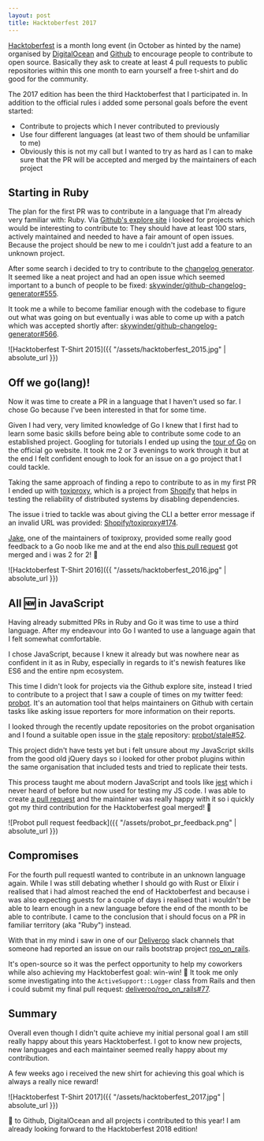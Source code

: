 ```yaml
---
layout: post
title: Hacktoberfest 2017
---
```

[Hacktoberfest](https://hacktoberfest.digitalocean.com/) is a month long event
(in October as hinted by the name) organised by [DigitalOcean](https://www.digitalocean.com/) and [Github](https://github.com/) to encourage people to contribute to open source.
Basically they ask to create at least 4 pull requests to public repositories
within this one month to earn yourself a free t-shirt and do good for the community.

The 2017 edition has been the third Hacktoberfest that I participated in. In
addition to the official rules i added some personal goals before the event started:
- Contribute to projects which I never contributed to previously
- Use four different languages (at least two of them should be unfamiliar to me)
- Obviously this is not my call but I wanted to try as hard as I can to make sure that the PR will be accepted and merged by the maintainers of each project

## Starting in Ruby

The plan for the first PR was to contribute in a language that I'm already very familiar with: Ruby. Via [Github's explore site](https://github.com/explore) i looked for projects which would be interesting to contribute to: They should have at least 100 stars, actively maintained and needed to have a fair amount of open issues.
Because the project should be new to me i couldn't just add a feature to an unknown project.

After some search i decided to try to contribute to the [changelog generator](https://github.com/skywinder/github-changelog-generator).
It seemed like a neat project and had an open issue which seemed important to a bunch of people to be fixed:
[skywinder/github-changelog-generator#555](https://github.com/skywinder/github-changelog-generator/issues/555).

It took me a while to become familiar enough with the codebase to figure out what
was going on but eventually i was able to come up with a patch which was accepted
shortly after: [skywinder/github-changelog-generator#566](https://github.com/skywinder/github-changelog-generator/pull/566).

![Hacktoberfest T-Shirt 2015]({{ "/assets/hacktoberfest_2015.jpg" | absolute_url }})

## Off we go(lang)!

Now it was time to create a PR in a language that I haven't used so far.
I chose Go because I've been interested in that for some time.

Given I had very, very limited knowledge of Go I knew that I first had to learn some basic skills before being able to contribute some code to an established project.
Googling for tutorials I ended up using the [tour of Go](https://tour.golang.org/welcome/1) on the official go website.
It took me 2 or 3 evenings to work through it but at the end I felt confident enough to look for an issue on a go project that I could tackle.

Taking the same approach of finding a repo to contribute to as in my first PR I ended up with [toxiproxy](https://github.com/shopify/toxiproxy), which is a project from [Shopify](https://shopify.com) that helps in testing the reliability of distributed systems by disabling dependencies.

The issue i tried to tackle was about giving the CLI a better error message if an
invalid URL was provided: [Shopify/toxiproxy#174](https://github.com/Shopify/toxiproxy/issues/174).

[Jake](https://github.com/jpittis), one of the maintainers of toxiproxy, provided some
really good feedback to a Go noob like me
and at the end also [this pull request](https://github.com/Shopify/toxiproxy/pull/191) got merged and i was 2 for 2! 💪

![Hacktoberfest T-Shirt 2016]({{ "/assets/hacktoberfest_2016.jpg" | absolute_url }})

## All 🆕 in JavaScript

Having already submitted PRs in Ruby and Go it was time to use a third language.
After my endeavour into Go I wanted to use a language again that I felt somewhat comfortable.

I chose JavaScript, because I knew it already but was nowhere near as confident in it as in Ruby, especially in regards to it's newish features like ES6 and the entire npm ecosystem.

This time I didn't look for projects via the Github explore site, instead I tried
to contribute to a project that I saw a couple of times on my twitter feed: [probot](https://github.com/probot).
It's an automation tool that helps maintainers on Github with certain tasks like
asking issue reporters for more information on their reports.

I looked through the recently update repositories on the probot organisation and
I found a suitable open issue in the [stale](https://github.com/probot/stale) repository:
[probot/stale#52](https://github.com/probot/stale/issues/52).

This project didn't have tests yet but i felt unsure about my JavaScript skills
from the good old jQuery days so i looked for other probot plugins within the
same organisation that included tests and tried to replicate their tests.

This process taught me about modern JavaScript and tools like [jest](https://github.com/facebook/jest)
which i never heard of before but now used for testing my JS code. I was able to
create [a pull request](https://github.com/probot/stale/pull/70) and the maintainer
was really happy with it so i quickly got my
third contribution for the Hacktoberfest goal merged! 🙌

![Probot pull request feedback]({{ "/assets/probot_pr_feedback.png" | absolute_url }})


## Compromises

For the fourth pull requestI wanted to contribute in an unknown language again. While I was still
debating whether I should go with Rust or Elixir i realised that i had almost
reached the end of Hacktoberfest and because i was also expecting guests for a couple
of days i realised that i wouldn't be able to learn enough in a new language before the end of the month to be able to contribute. I came to the conclusion that i should focus on a PR in familiar territory (aka "Ruby") instead.

With that in my mind i saw in one of our [Deliveroo](https://deliveroo.engineering) slack channels that someone
had reported an issue on our rails bootstrap project [roo_on_rails](https://github.com/deliveroo/roo_on_rails).

It's open-source so it was the perfect opportunity to help my coworkers while also achieving my Hacktoberfest goal: win-win! 🎉
It took me only some investigating into the `ActiveSupport::Logger` class from Rails
and then i could submit my final pull request:
[deliveroo/roo_on_rails#77](https://github.com/deliveroo/roo_on_rails/pull/77).

## Summary

Overall even though I didn't quite achieve my initial personal goal I am still really happy about this years Hacktoberfest. I got to know new projects, new languages and each maintainer seemed really
happy about my contribution.

A few weeks ago i received the new shirt for achieving this goal which is always
a really nice reward!


![Hacktoberfest T-Shirt 2017]({{ "/assets/hacktoberfest_2017.jpg" | absolute_url }})

💖 to Github, DigitalOcean and all projects i contributed to this year!
 I am already looking forward to the Hacktoberfest 2018 edition!
